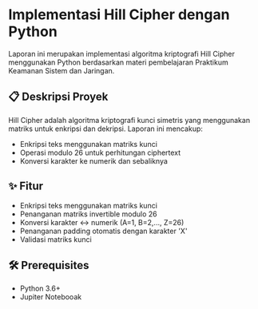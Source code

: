 # Implementasi Hill Cipher dengan Python

Laporan ini merupakan implementasi algoritma kriptografi Hill Cipher menggunakan Python berdasarkan materi pembelajaran Praktikum Keamanan Sistem dan Jaringan.

## 📋 Deskripsi Proyek
Hill Cipher adalah algoritma kriptografi kunci simetris yang menggunakan matriks untuk enkripsi dan dekripsi. Laporan ini mencakup:
- Enkripsi teks menggunakan matriks kunci
- Operasi modulo 26 untuk perhitungan ciphertext
- Konversi karakter ke numerik dan sebaliknya

## ✨ Fitur
- Enkripsi teks menggunakan matriks kunci
- Penanganan matriks invertible modulo 26
- Konversi karakter ↔ numerik (A=1, B=2,..., Z=26)
- Penanganan padding otomatis dengan karakter 'X'
- Validasi matriks kunci

## 🛠️ Prerequisites
- Python 3.6+
- Jupiter Notebooak

